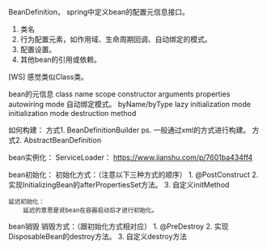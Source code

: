 BeanDefinition， spring中定义bean的配置元信息接口。
1. 类名
2. 行为配置元素，如作用域、生命周期回调、自动绑定的模式。
3. 配置设置。
4. 其他bean的引用或依赖。

[WS] 感觉类似Class类。

bean的元信息
class
name
scope
constructor arguments
properties
autowiring mode   自动绑定模式。 byName/byType
lazy initialization mode
initialization mode
destruction method


如何构建：
    方式1. BeanDefinitionBuilder   ps. 一般通过xml的方式进行构建。
    方式2. AbstractBeanDefinition


bean实例化：
    ServiceLoader： https://www.jianshu.com/p/7601ba434ff4
    
bean初始化：
    初始化方式：（注意以下三种方式的顺序）
        1. @PostConstruct
        2. 实现InitializingBean的afterPropertiesSet方法。
        3. 自定义initMethod
    
    延迟初始化：
        延迟的意思是说bean在容器启动后才进行初始化。
        
bean销毁
    销毁方式：（跟初始化方式相对应）
        1. @PreDestroy
        2. 实现DisposableBean的destroy方法。 
        3. 自定义destroy方法   
    
    







